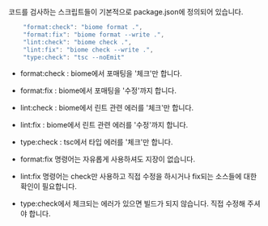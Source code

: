 코드를 검사하는 스크립트들이 기본적으로 package.json에 정의되어 있습니다.

``` typescript
    "format:check": "biome format .",
    "format:fix": "biome format --write .",
    "lint:check": "biome check .",
    "lint:fix": "biome check --write .",
    "type:check": "tsc --noEmit"
```
+ format:check : biome에서 포매팅을 '체크'만 합니다.
+ format:fix : biome에서 포매팅을 '수정'까지 합니다.
+ lint:check : biome에서 린트 관련 에러를 '체크'만 합니다.
+ lint:fix : biome에서 린트 관련 에러를 '수정'까지 합니다.
+ type:check : tsc에서 타입 에러를 '체크'만 합니다.

+ format:fix 명령어는 자유롭게 사용하셔도 지장이 없습니다.
+ lint:fix 명령어는 check만 사용하고 직접 수정을 하시거나 fix되는 소스들에 대한 확인이 필요합니다.
+ type:check에서 체크되는 에러가 있으면 빌드가 되지 않습니다. 직접 수정해 주셔야 합니다.